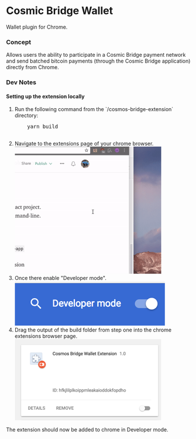 # Cosmic Bridge Wallet
Wallet plugin for Chrome.


### Concept

Allows users the ability to participate in a Cosmic Bridge payment network and send batched bitcoin payments (through the Cosmic Bridge application) directly from Chrome.

### Dev Notes

#### Setting up the extension locally
<ol>
<li>
    Run the following command from the `/cosmos-bridge-extension` directory:
    <pre>
    yarn build
    </pre>
</li>
<li>
    Navigate to the extensions page of your chrome browser.
</li>
<img src='./img/extension.gif' width="400px"/>
<br/>
<li>
    Once there enable "Developer mode".<br/>
</li>
<img src='./img/developer_mode.png'/>
</br>
<li>
    Drag the output of the build folder from step one into the chrome extensions browser page.
</li>
<img src='./img/bridge_extension.png' width="400px"/>
<br/>
</ol>

The extension should now be added to chrome in Developer mode.


